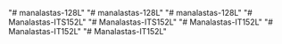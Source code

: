 "# manalastas-128L" 
"# manalastas-128L" 
"# manalastas-128L" 
"# Manalastas-ITS152L" 
"# Manalastas-ITS152L" 
"# Manalastas-IT152L" 
"# Manalastas-IT152L" 
"# Manalastas-IT152L" 
